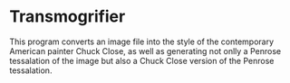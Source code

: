 Transmogrifier
==============

This program converts an image file into the style of the contemporary
American painter Chuck Close, as well as generating not onlly a
Penrose tessalation of the image but also a Chuck Close version of the
Penrose tessalation.